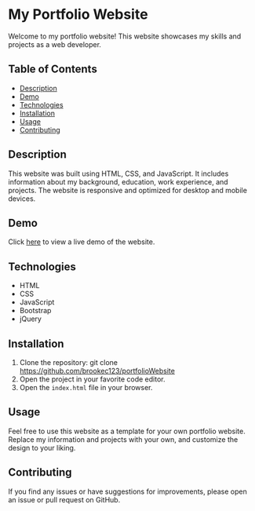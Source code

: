 # My Portfolio Website

Welcome to my portfolio website! This website showcases my skills and projects as a web developer.

## Table of Contents

- [Description](#description)
- [Demo](#demo)
- [Technologies](#technologies)
- [Installation](#installation)
- [Usage](#usage)
- [Contributing](#contributing)

## Description

This website was built using HTML, CSS, and JavaScript. It includes information about my background, education, work experience, and projects. The website is responsive and optimized for desktop and mobile devices.

## Demo

Click [here](https://example.com) to view a live demo of the website.

## Technologies

- HTML
- CSS
- JavaScript
- Bootstrap
- jQuery

## Installation

1. Clone the repository: git clone https://github.com/brookec123/portfolioWebsite
2. Open the project in your favorite code editor.
3. Open the `index.html` file in your browser.

## Usage

Feel free to use this website as a template for your own portfolio website. Replace my information and projects with your own, and customize the design to your liking.

## Contributing

If you find any issues or have suggestions for improvements, please open an issue or pull request on GitHub.